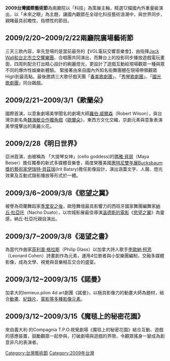 **2009台灣國際藝術節**為兩廳院以「科技」為策展主軸，精選12檔國內外重量級演出，以「未來之眼」為主題，讓國內觀眾在全球化科技藝術浪潮中，與世界同步，親睹最具前瞻性、指標性的節目。

## 2009/2/20\~2009/2/22兩廳院廣場藝術節

三天三款內容，率先登場的是當前最夯的【VGL電玩交響音樂會】，由指揮[Jack
Wall和](../Page/Jack_Wall.md "wikilink")[台北市立交響樂團](../Page/台北市立交響樂團.md "wikilink")、合唱團共同演出，而舞台上的投影同步播放遊戲電玩畫面，四周則配合打出精心設計的絢麗燈光，更設計了遊戲互動給現場觀眾一種與眾不同的爆炸性娛樂新體驗。
緊接著由來自國內外知名街舞團體在現場帶領觀眾High到最高點。最後邀請三大歌仔戲天團「[春美歌劇團](../Page/春美歌劇團.md "wikilink")」、「[秀琴歌劇團](../Page/秀琴歌劇團.md "wikilink")」、「[國光歌劇團](../Page/國光歌劇團.md "wikilink")」同台飆戲。

## 2009/2/21\~2009/3/1《歐蘭朵》

國際首演，以意象劇場美學聞名的劇場大師[羅伯‧威爾森](../Page/羅伯‧威爾森.md "wikilink")（Robert
Wilson），與台灣京劇名角[魏海敏合作獨角戲](../Page/魏海敏.md "wikilink")《[歐蘭朵](../Page/歐蘭朵.md "wikilink")》，東西方文化交織，京劇元素與意象表演美學撞擊出的美麗火花。

## 2009/2/28《明日世界》

亞洲首演，由被稱為 「大提琴女神」(cello
goddess)的[瑪雅‧貝瑟](../Page/瑪雅‧貝瑟.md "wikilink")（Maya
Beiser）擔任獨奏的新式多媒體音樂會，兩度榮獲美國[惠特尼雙年展Bucksbaum獎的藝術家](../Page/惠特尼雙年展.md "wikilink")[伊瑞特‧貝茲瑞](../Page/伊瑞特‧貝茲瑞.md "wikilink")(Irit
Batsry)擔任影像設計，演出涵蓋文字、人聲、燈光效果及互動式錄影播放等形式於一體。

## 2009/3/6\~2009/3/8《慾望之翼》

被譽為荷蘭舞蹈家[季里安之後](../Page/季里安.md "wikilink")，歐陸舞壇最具影響力的西班牙國家舞團編舞家[納丘‧杜亞托](../Page/納丘‧杜亞托.md "wikilink")（Nacho
Duato），以坎城影展最佳導演[溫德斯的電影](../Page/溫德斯.md "wikilink")《[慾望之翼](../Page/慾望之翼.md "wikilink")》為靈感，納丘‧杜亞托親自演出。

## 2009/3/7\~2009/3/8《渴望之書》

為當代作曲家[菲利普‧格拉斯](../Page/菲利普‧格拉斯.md "wikilink")（Philip
Glass）以加拿大詩人歌手[李歐納‧柯恩](../Page/李歐納‧柯恩.md "wikilink")（Leonard
Cohen）詩畫創作為元素，運用4位歌者與小型樂團編制，交融多媒體影像，成為文學、視覺與音樂相互交合的盛宴。

## 2009/3/12\~2009/3/15《諾曼》

加拿大的lemieux.pilon 4d
art劇團《諾曼》，以極具影像力的動畫大師為題材，結合[動畫](../Page/動畫.md "wikilink")、[紀錄片](../Page/紀錄片.md "wikilink")、[電影等多種影像元素](../Page/電影.md "wikilink")。

## 2009/3/12\~2009/3/15《魔毯上的秘密花園》

來自義大利 的Compagnia
T.P.O.視覺劇場《魔毯上的秘密花園》結合互動、遊戲的感應裝置，鼓勵觀眾一起參與，打破劇場與遊戲的界限，令觀眾搖身一變成為創意非凡的表演者。

[Category:台灣藝術節](https://zh.wikipedia.org/wiki/Category:台灣藝術節 "wikilink")
[Category:2009年台灣](https://zh.wikipedia.org/wiki/Category:2009年台灣 "wikilink")